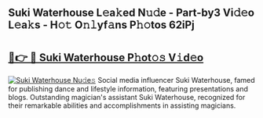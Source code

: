 ## Suki Waterhouse L𝚎a𝚔ed N𝚞𝚍e - Part-by3 Vi𝚍𝚎o L𝚎a𝚔s - H𝚘𝚝 O𝚗𝚕yf𝚊ns P𝚑𝚘tos 62iPj

# <h2><a href="http://kf0shvp.oniu.top/?m=Suki+Waterhouse">🔗👉 🔴 Suki Waterhouse P𝚑ot𝚘𝚜 V𝚒d𝚎o</a></h2>

[![Suki Waterhouse Nu𝚍e𝚜](https://i.imgur.com/0qMVB7G.gif)](http://kf0shvp.oniu.top/?m=Suki+Waterhouse)
Social media influencer Suki Waterhouse, famed for publishing dance and lifestyle information, featuring presentations and blogs. Outstanding magician's assistant Suki Waterhouse, recognized for their remarkable abilities and accomplishments in assisting magicians.  

